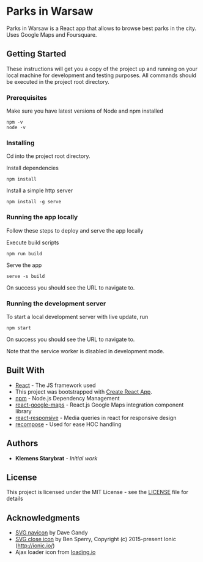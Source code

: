 # Parks in Warsaw

Parks in Warsaw is a React app that allows to browse best parks in the city. Uses Google Maps and Foursquare.

## Getting Started

These instructions will get you a copy of the project up and running on your local machine for development and testing purposes. All commands should be executed in the project root directory.

### Prerequisites

Make sure you have latest versions of Node and npm installed

```
npm -v
node -v
```

### Installing

Cd into the project root directory.

Install dependencies

```
npm install
```

Install a simple http server

```
npm install -g serve
```

### Running the app locally

Follow these steps to deploy and serve the app locally

Execute build scripts

```
npm run build
```

Serve the app

```
serve -s build
```

On success you should see the URL to navigate to.

### Running the development server

To start a local development server with live update, run

```
npm start
```

On success you should see the URL to navigate to.

Note that the service worker is disabled in development mode.

## Built With

* [React](https://reactjs.org/) - The JS framework used
* This project was bootstrapped with [Create React App](https://github.com/facebookincubator/create-react-app).
* [npm](https://www.npmjs.com/) - Node.js Dependency Management
* [react-google-maps](https://github.com/tomchentw/react-google-maps) - React.js Google Maps integration component library
* [react-responsive](https://github.com/contra/react-responsive) - Media queries in react for responsive design
* [recompose](https://github.com/acdlite/recompose) - Used for ease HOC handling

## Authors

* **Klemens Starybrat** - *Initial work*

## License

This project is licensed under the MIT License - see the [LICENSE](LICENSE) file for details

## Acknowledgments

* [SVG navicon](https://simplesvg.com/icon-sets/fa/navicon.html) by Dave Gandy
* [SVG close icon](https://simplesvg.com/icon-sets/ion/md-close.html) by Ben Sperry, Copyright (c) 2015-present Ionic (http://ionic.io/)
* Ajax loader icon from [loading.io](https://loading.io/)
